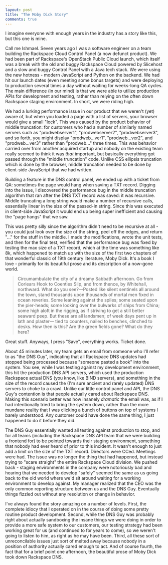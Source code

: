 ```yaml
---
layout: post
title: "The Moby Dick Story"
comments: true
---
```


I imagine everyone with enough years in the industry has a story like this, but this one is mine.

Call me Ishmael.  Seven years ago I was a software engineer on a team building the Rackspace Cloud Control Panel (a now defunct product).  We had been part of Rackspace's OpenStack Public Cloud launch, which itself was a break with the old and buggy Rackspace Cloud powered by Slicehost and a slow and buggy Control Panel with a Java tech stack.  We were using the new hotness - modern JavaScript and Python on the backend.  We had hit our launch dates (even meeting some bonus targets) and were deploying to production several times a day without waiting for weeks-long QA cycles.  The main difference (in our mind) is that we were able to utilize production APIs for development and testing, rather than relying on the often down Rackspace staging environment.  In short, we were riding high.

We had a lurking performance issue in our product that we weren't (yet) aware of, but when you loaded a page with a list of servers, your browser would give a small "lock".  This was caused by the product behavior of middle truncation: for customers who had a number of similarly named servers such as "prodwebserver1", "prodwebserver2", "prodwebserver3", and so forth, you might display "prodweb...ver1", "prodweb...ver2", and "prodweb...ver3" rather than "prodweb..." three times.  This was behavior carried over from another acquired startup and nobody on the existing team really seemed to think it was _that_ important, but basically everything got passed through the "middle truncation" code.  Unlike CSS ellipsis truncation which is done by the browser, middle truncation needed to be done by client-side JavaScript that we had written.

Building a feature in the DNS control panel, we ended up with a ticket from QA: sometimes the page would hang when saving a TXT record.  Digging into the issue, I discovered the performance bug in the middle truncation algorithm that ran after the DNS TXT record was saved: it was recursive.  Middle truncating a long string would make a number of recursive calls, essentially linear in the size of the passed-in string.  Since this was executed in client-side JavaScript it would end up being super inefficient and causing the "page hangs" that we saw.

This was pretty silly since the algorithm didn't need to be recursive at all - you could just look over the size of the string, peel off the edges, and return "..." for the stuff in the middle.  I made the modifications, wrote the unit tests, and then for the final test, verified that the performance bug was fixed by testing the max size of a TXT record, which at the time was something like 8k, which happened to match up with the size of the first two chapters of that wonderful classic of 19th century literature, Moby Dick.  It's a book I love - primarily for its beautiful prose and its description of a now-gone world.

> Circumambulate the city of a dreamy Sabbath afternoon. Go from Corlears Hook to Coenties Slip, and from thence, by Whitehall, northward. What do you see?—Posted like silent sentinels all around the town, stand thousands upon thousands of mortal men fixed in ocean reveries. Some leaning against the spiles; some seated upon the pier-heads; some looking over the bulwarks of ships from China; some high aloft in the rigging, as if striving to get a still better seaward peep. But these are all landsmen; of week days pent up in lath and plaster— tied to counters, nailed to benches, clinched to desks. How then is this? Are the green fields gone? What do they here?

Great stuff.  Anyways, I press "Save", everything works.  Ticket done.

About 45 minutes later, my team gets an email from someone who I'll refer to as "the DNS Guy", indicating that all Rackspace DNS updates had stopped being processed because "someone pasted a book" into the system.  You see, while I was testing against my development environment, this hit the production DNS API servers, which used the production Rackspace actual DNS (you know, like BIND servers), and something in the size of the record caused the (I'm sure ancient and rarely updated) DNS servers to choke to a crawl.  Unlike our little control panel and API, the DNS Guy's contention is that people actually cared about Rackspace DNS.  Making this scenario better was how insanely _dramatic_ the email was, as if I had intentionally tried to bring the system down, rather than the more mundane reality that I was clicking a bunch of buttons on top of systems I barely understood.  Any customer could have done the same thing, I just happened to do it before they did.

The DNS Guy essentially wanted all testing against production to stop, and for all teams (including the Rackspace DNS API team that we were building a frontend for) to be pointed towards their staging environment, something that nobody had ever heard of prior to this incident.  It wasn't enough to just add a limit on the size of the TXT record.  Directors were CCed.  Meetings were had.  The issue was no longer the thing that had happened, but instead trying to "scare straight" the entire Rackspace Cloud division.  We pushed back - staging environments in the company were notoriously bad and hearing that we needed to develop "safely" seemed the same as us going back to the old world where we'd sit around waiting for a working environment to develop against.  My manager realized that the CEO was the only common reporting structure between us and the DNS Guy.  Eventually things fizzled out without any resolution or change in behavior.

I've always found the story amazing on a number of levels.  First, the complete idiocy that I operated on in the course of doing some pretty routine product development.  Second, while the DNS Guy was probably right about actually sandboxing the insane things we were doing in order to provide a more safe system to our customers, our testing strategy had been working great for us (and continued to for years to come), so we weren't going to listen to him, as right as he may have been.  Third, all these sort of unreconcilable issues just sort of melted away because nobody in a position of authority actually cared enough to act.  And of course fourth, the fact that for a brief point one afternoon, the beautiful prose of Moby Dick took down Rackspace DNS.
